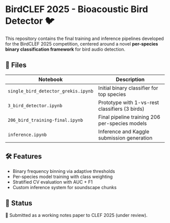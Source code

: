 # BirdCLEF 2025 - Bioacoustic Bird Detector 🐦

This repository contains the final training and inference pipelines developed for the BirdCLEF 2025 competition, centered around a novel **per-species binary classification framework** for bird audio detection.

## 📌 Files

| Notebook                        | Description                                      |
|--------------------------------|--------------------------------------------------|
| `single_bird_detector_grekis.ipynb` | Initial binary classifier for top species       |
| `3_bird_detector.ipynb`  | Prototype with 1-vs-rest classifiers (3 birds)  |
| `206_bird_training-final.ipynb`| Final pipeline training 206 per-species models |
| `inference.ipynb`   | Inference and Kaggle submission generation      |

## 🛠 Features
- Binary frequency binning via adaptive thresholds
- Per-species model training with class weighting
- Stratified CV evaluation with AUC + F1
- Custom inference system for soundscape chunks

## 📝 Status
🧪 Submitted as a working notes paper to CLEF 2025 (under review).
